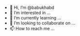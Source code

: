 - 👋 Hi, I’m @babukhabd
- 👀 I’m interested in ...
- 🌱 I’m currently learning ...
- 💞️ I’m looking to collaborate on ...
- 📫 How to reach me ...

<!---
babukhabd/babukhabd is a ✨ special ✨ repository because its `README.md` (this file) appears on your GitHub profile.
You can click the Preview link to take a look at your changes.
--->
